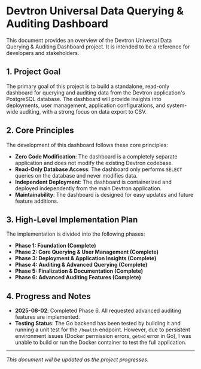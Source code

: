 # Devtron Universal Data Querying & Auditing Dashboard

This document provides an overview of the Devtron Universal Data Querying & Auditing Dashboard project. It is intended to be a reference for developers and stakeholders.

## 1. Project Goal

The primary goal of this project is to build a standalone, read-only dashboard for querying and auditing data from the Devtron application's PostgreSQL database. The dashboard will provide insights into deployments, user management, application configurations, and system-wide auditing, with a strong focus on data export to CSV.

## 2. Core Principles

The development of this dashboard follows these core principles:

*   **Zero Code Modification**: The dashboard is a completely separate application and does not modify the existing Devtron codebase.
*   **Read-Only Database Access**: The dashboard only performs `SELECT` queries on the database and never modifies data.
*   **Independent Deployment**: The dashboard is containerized and deployed independently from the main Devtron application.
*   **Maintainability**: The dashboard is designed for easy updates and future feature additions.

## 3. High-Level Implementation Plan

The implementation is divided into the following phases:

*   **Phase 1: Foundation (Complete)**
*   **Phase 2: Core Querying & User Management (Complete)**
*   **Phase 3: Deployment & Application Insights (Complete)**
*   **Phase 4: Auditing & Advanced Querying (Complete)**
*   **Phase 5: Finalization & Documentation (Complete)**
*   **Phase 6: Advanced Auditing Features (Complete)**

## 4. Progress and Notes

*   **2025-08-02**: Completed Phase 6. All requested advanced auditing features are implemented.
*   **Testing Status**: The Go backend has been tested by building it and running a unit test for the `/health` endpoint. However, due to persistent environment issues (Docker permission errors, `getwd` error in Go), I was unable to build or run the Docker container to test the full application.

---
*This document will be updated as the project progresses.*
